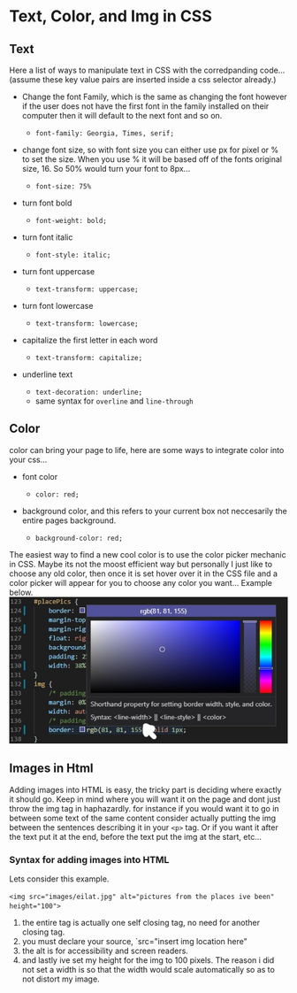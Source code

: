 # Text, Color, and Img in CSS
## Text

Here a list of ways to manipulate text in CSS with the corredpanding code...
(assume these key value pairs are inserted inside a css selector already.)
- Change the font Family, which is the same as changing the font however if the user does not have the first font in the family installed on their computer then it will default to the next font and so on.
    - `font-family: Georgia, Times, serif;`

- change font size, so with font size you can either use px for pixel or % to set the size. When you use % it will be based off of the fonts original size, 16. So 50% would turn your font to 8px...
    - `font-size: 75%`

- turn font bold
    - `font-weight: bold;`

- turn font italic
    - `font-style: italic;`

- turn font uppercase
    - `text-transform: uppercase;`

- turn font lowercase
    - `text-transform: lowercase;`

- capitalize the first letter in each word
    - `text-transform: capitalize;`    

- underline text
    - `text-decoration: underline;`
    - same syntax for `overline` and `line-through`

## Color
color can bring your page to life, here are some ways to integrate color into your css...

- font color
    - `color: red;`

- background color, and this refers to your current box not neccesarily the entire pages background.
    - `background-color: red;`

The easiest way to find a new cool color is to use the color picker mechanic in CSS. Maybe its not the moost efficient way but personally I just like to choose any old color, then once it is set hover over it in the CSS file and a color picker will appear for you to choose any color you want... Example below.
![color picker example](images/colorEx.jpg)

## Images in Html

Adding images into HTML is easy, the tricky part is deciding where exactly it should go. Keep in mind where you will want it on the page and dont just throw the img tag in haphazardly. for instance if you would want it to go in between some text of the same content consider actually putting the img between the sentences describing it in your `<p>` tag. Or if you want it after the text put it at the end, before the text put the img at the start, etc...

### Syntax for adding images into HTML

Lets consider this example.

`<img src="images/eilat.jpg" alt="pictures from the places ive been" height="100">`

1. the entire tag is actually one self closing tag, no need for another closing tag.
2. you must declare your source, `src="insert img location here"
3. the alt is for accessibility and screen readers.
4. and lastly ive set my height for the img to 100 pixels. The reason i did not set a width is so that the width would scale automatically so as to not distort my image.